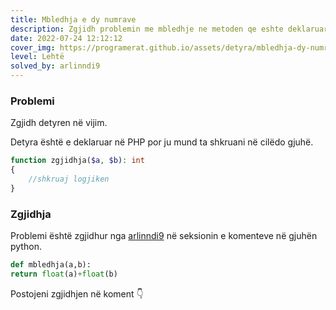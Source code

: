 ```yaml
---
title: Mbledhja e dy numrave
description: Zgjidh problemin me mbledhje ne metoden qe eshte deklaruar.
date: 2022-07-24 12:12:12
cover_img: https://programerat.github.io/assets/detyra/mbledhja-dy-numrave.png
level: Lehtë
solved_by: arlinndi9
---
```


### Problemi

Zgjidh detyren në vijim.

Detyra është e deklaruar në PHP por ju mund ta shkruani në cilëdo gjuhë.   


```php
function zgjidhja($a, $b): int
{
    //shkruaj logjiken
}
```   
        

### Zgjidhja

Problemi është zgjidhur nga [arlinndi9](https://github.com/arlinndi9) në seksionin e komenteve në gjuhën python.

```python
def mbledhja(a,b):
return float(a)+float(b)

```

Postojeni zgjidhjen në koment 👇